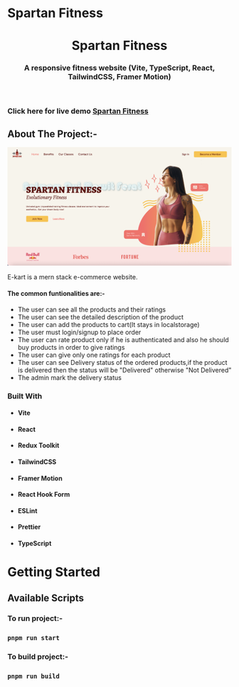 # Spartan Fitness

<!-- PROJECT LOGO -->
<p align="center">

  <h1 align="center">Spartan Fitness</h1>

  <h3 align="center">
  A responsive fitness website (Vite, TypeScript, React, TailwindCSS, Framer Motion)
  </h3>
 <br />
 
 ### Click here for live demo   <a href="https://e-kart.netlify.app/">Spartan Fitness</a>

</p>

<!-- ABOUT THE PROJECT -->

## About The Project:-

![Home page](https://raw.githubusercontent.com/shindigira/Spartan-Fitness/main/public/spartan-homepage.png?raw=true "Spartan Fitness home page")

E-kart is a mern stack e-commerce website.

#### The common funtionalities are:-

- The user can see all the products and their ratings
- The user can see the detailed description of the product
- The user can add the products to cart(It stays in localstorage)
- The user must login/signup to place order
- The user can rate product only if he is authenticated and also he should buy products in order to give ratings
- The user can give only one ratings for each product
- The user can see Delivery status of the ordered products,if the product is delivered then the status will be "Delivered" otherwise "Not Delivered"
- The admin mark the delivery status

### Built With

- #### Vite
- #### React
- #### Redux Toolkit
- #### TailwindCSS
- #### Framer Motion
- #### React Hook Form
- #### ESLint
- #### Prettier
- #### TypeScript



<!-- GETTING STARTED -->

# Getting Started

## Available Scripts

### To run project:-

### `pnpm run start`

### To build project:-

### `pnpm run build`
